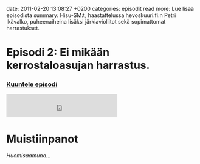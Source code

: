 date: 2011-02-20 13:08:27 +0200
categories: episodit
read more: Lue lis&auml;&auml; episodista
summary: Hisu-SM:t, haastattelussa hevoskuuri.fi:n Petri Ik&auml;valko, puheenaiheina lis&auml;ksi j&auml;rkiavioliitot sek&auml; sopimattomat harrastukset.

#  Episodi 2: Ei mik&auml;&auml;n kerrostaloasujan harrastus.

### [Kuuntele episodi](http://traffic.libsyn.com/raskaasti/raskaasti-2-final_mixdown.mp3)

<script type="text/javascript" src="http://player.wizzard.tv/player/o/j/x/133545787136/config/k-a981f8b500e1d1de/uuid/root/height/360/width/640/episode/k-ba480c74b97a986d.m4v"></script>

<iframe src="http://www.facebook.com/plugins/likebox.php?href=http%3A%2F%2Fwww.facebook.com%2Fpages%2FRaskaasti%2F164707666913459&amp;width=292&amp;colorscheme=dark&amp;show_faces=false&amp;stream=false&amp;header=false&amp;height=62" scrolling="no" frameborder="0" style="border:none; overflow:hidden; width:292px; height:62px;" allowTransparency="true">
</iframe>

# Muistiinpanot

_Huomisaamuna..._
